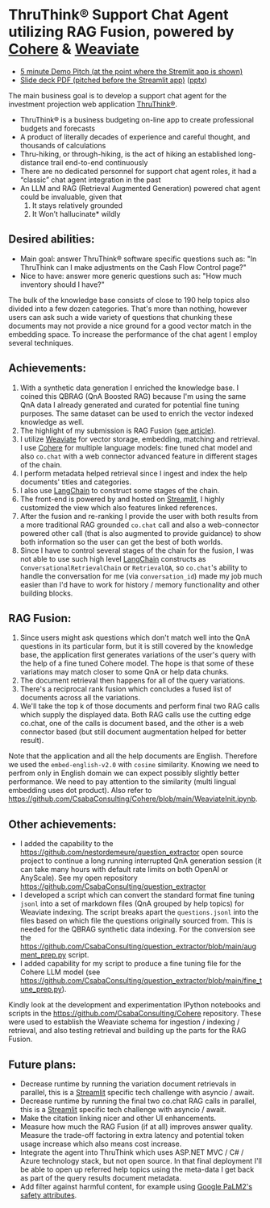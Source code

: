 # ThruThink® Support Chat Agent utilizing RAG Fusion, powered by [Cohere](https://cohere.com/) & [Weaviate](https://weaviate.io/)

* [5 minute Demo Pitch (at the point where the Stremlit app is shown)](https://youtu.be/SzJB-5rUmDg?t=227)
* [Slide deck PDF (pitched before the Streamlit app)](https://github.com/CsabaConsulting/Cohere/blob/main/presentations/CohereWeaviateSubmission.pdf) ([pptx](https://github.com/CsabaConsulting/Cohere/blob/main/presentations/CohereWeaviateSubmission.pptx))

The main business goal is to develop a support chat agent for the investment projection web application [ThruThink®](https://thruthink.com).
* ThruThink® is a business budgeting on-line app to create professional budgets and forecasts
* A product of literally decades of experience and careful thought, and thousands of calculations
* Thru-hiking, or through-hiking, is the act of hiking an established long-distance trail end-to-end continuously
* There are no dedicated personnel for support chat agent roles, it had a “classic” chat agent integration in the past
* An LLM and RAG (Retrieval Augmented Generation) powered chat agent could be invaluable, given that
  1. It stays relatively grounded
  2. It Won’t hallucinate* wildly

## Desired abilities:
* Main goal: answer ThruThink® software specific questions such as: "In ThruThink can I make adjustments on the Cash Flow Control page?"
* Nice to have: answer more generic questions such as: "How much inventory should I have?"

The bulk of the knowledge base consists of close to 190 help topics also divided into a few dozen categories.
That's more than nothing, however users can ask such a wide variety of questions that chunking these documents may not provide a nice ground for a good vector match in the embedding space. To increase the performance of the chat agent I employ several techniques.

## Achievements:
1. With a synthetic data generation I enriched the knowledge base. I coined this QBRAG (QnA Boosted RAG) because I'm using the same QnA data I already generated and curated for potential fine tuning purposes. The same dataset can be used to enrich the vector indexed knowledge as well.
2. The highlight of my submission is RAG Fusion ([see article](https://towardsdatascience.com/forget-rag-the-future-is-rag-fusion-1147298d8ad1)).
3. I utilize [Weaviate](https://weaviate.io/) for vector storage, embedding, matching and retrieval. I use [Cohere](https://cohere.com/) for multiple language models: fine tuned chat model and also `co.chat` with a web connector advanced feature in different stages of the chain.
4. I perform metadata helped retrieval since I ingest and index the help documents' titles and categories.
5. I also use [LangChain](https://www.langchain.com/) to construct some stages of the chain.
6. The front-end is powered by and hosted on [Streamlit](https://streamlit.io/), I highly customized the view which also features linked references.
7. After the fusion and re-ranking I provide the user with both results from a more traditional RAG grounded `co.chat` call and also a web-connector powered other call (that is also augmented to provide guidance) to show both information so the user can get the best of both worlds.
8. Since I have to control several stages of the chain for the fusion, I was not able to use such high level [LangChain](https://www.langchain.com/) constructs as `ConversationalRetrievalChain` or `RetrievalQA`, so `co.chat`'s ability to handle the conversation for me (via `conversation_id`) made my job much easier than I'd have to work for history / memory functionality and other building blocks.

## RAG Fusion:
1. Since users might ask questions which don't match well into the QnA questions in its particular form, but it is still covered by the knowledge base, the application first generates variations of the user's query with the help of a fine tuned Cohere model. The hope is that some of these variations may match closer to some QnA or help data chunks.
2. The document retrieval then happens for all of the query variations.
3. There's a reciprocal rank fusion which concludes a fused list of documents across all the variations.
4. We'll take the top k of those documents and perform final two RAG calls which supply the displayed data. Both RAG calls use the cutting edge co.chat, one of the calls is document based, and the other is a web connector based (but still document augmentation helped for better result).

Note that the application and all the help documents are English. Therefore we used the `embed-english-v2.0` with `cosine` similarity. Knowing we need to perfrom only in English domain we can expect possibly slightly better performance. We need to pay attention to the similarity (multi lingual embedding uses dot product). Also refer to https://github.com/CsabaConsulting/Cohere/blob/main/WeaviateInit.ipynb.

## Other achievements:
* I added the capability to the https://github.com/nestordemeure/question_extractor open source project to continue a long running interrupted QnA generation session (it can take many hours with default rate limits on both OpenAI or AnyScale). See my open repository https://github.com/CsabaConsulting/question_extractor
* I developed a script which can convert the standard format fine tuning `jsonl` into a set of markdown files (QnA grouped by help topics) for Weaviate indexing. The script breaks apart the `questions.jsonl` into the files based on which file the questions originally sourced from. This is needed for the QBRAG synthetic data indexing. For the conversion see the https://github.com/CsabaConsulting/question_extractor/blob/main/augment_prep.py script.
* I added capability for my script to produce a fine tuning file for the Cohere LLM model (see https://github.com/CsabaConsulting/question_extractor/blob/main/fine_tune_prep.py).

Kindly look at the development and experimentation IPython notebooks and scripts in the https://github.com/CsabaConsulting/Cohere repository. These were used to establish the Weaviate schema for ingestion / indexing / retrieval, and also testing retrieval and building up the parts for the RAG Fusion.

## Future plans:
* Decrease runtime by running the variation document retrievals in parallel, this is a [Streamlit](https://streamlit.io/) specific tech challenge with asyncio / await.
* Decrease runtime by running the final two co.chat RAG calls in parallel, this is a [Streamlit](https://streamlit.io/) specific tech challenge with asyncio / await.
* Make the citation linking nicer and other UI enhancements.
* Measure how much the RAG Fusion (if at all) improves answer quality. Measure the trade-off factoring in extra latency and potential token usage increase which also means cost increase.
* Integrate the agent into ThruThink which uses ASP.NET MVC / C# / Azure technology stack, but not open source. In that final deployment I'll be able to open up referred help topics using the meta-data I get back as part of the query results document metadata.
* Add filter against harmful content, for example using [Google PaLM2's safety attributes](https://cloud.google.com/vertex-ai/docs/generative-ai/learn/responsible-ai#attribute-descriptions).
